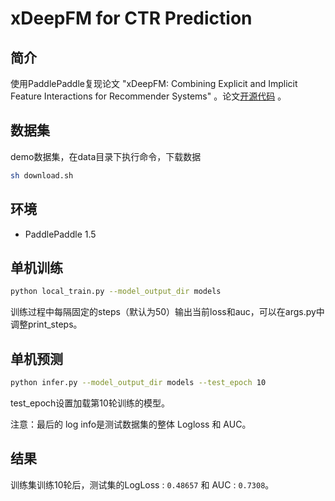 
# xDeepFM for CTR Prediction

## 简介
使用PaddlePaddle复现论文 "xDeepFM: Combining Explicit and Implicit Feature Interactions for Recommender Systems" 。论文[开源代码](https://github.com/Leavingseason/xDeepFM) 。

## 数据集

demo数据集，在data目录下执行命令，下载数据
```bash
sh download.sh
```

## 环境
- PaddlePaddle 1.5

## 单机训练
```bash
python local_train.py --model_output_dir models
```
训练过程中每隔固定的steps（默认为50）输出当前loss和auc，可以在args.py中调整print_steps。

## 单机预测

```bash
python infer.py --model_output_dir models --test_epoch 10
```
test_epoch设置加载第10轮训练的模型。

注意：最后的 log info是测试数据集的整体 Logloss 和 AUC。

## 结果
训练集训练10轮后，测试集的LogLoss : `0.48657` 和 AUC : `0.7308`。
